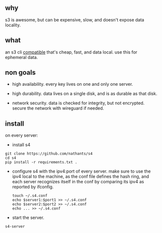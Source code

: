 ## why

s3 is awesome, but can be expensive, slow, and doesn't expose data locality.

## what

an s3 cli [compatible](https://github.com/nathants/s4/blob/master/tests/test_server.py) that's cheap, fast, and data local. use this for ephemeral data.

## non goals

- high availability. every key lives on one and only one server.

- high durability. data lives on a single disk, and is as durable as that disk.

- network security. data is checked for integrity, but not encrypted. secure the network with wireguard if needed.

## install

on every server:

- install s4
```
git clone https://github.com/nathants/s4
cd s4
pip install -r requirements.txt .
```

- configure s4 with the ipv4:port of every server. make sure to use the ipv4 local to the machine, as the conf file defines the hash ring, and each server recognizes itself in the conf by comparing its ipv4 as reported by ifconfig.
   ```
   touch ~/.s4.conf
   echo $server1:$port1 >> ~/.s4.conf
   echo $server2:$port2 >> ~/.s4.conf
   echo ... >> ~/.s4.conf
   ```

- start the server.

`s4-server`
